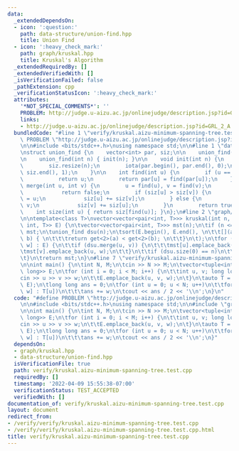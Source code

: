 ```yaml
---
data:
  _extendedDependsOn:
  - icon: ':question:'
    path: data-structure/union-find.hpp
    title: Union Find
  - icon: ':heavy_check_mark:'
    path: graph/kruskal.hpp
    title: Kruskal's Algorithm
  _extendedRequiredBy: []
  _extendedVerifiedWith: []
  _isVerificationFailed: false
  _pathExtension: cpp
  _verificationStatusIcon: ':heavy_check_mark:'
  attributes:
    '*NOT_SPECIAL_COMMENTS*': ''
    PROBLEM: http://judge.u-aizu.ac.jp/onlinejudge/description.jsp?id=GRL_2_A
    links:
    - http://judge.u-aizu.ac.jp/onlinejudge/description.jsp?id=GRL_2_A
  bundledCode: "#line 1 \"verify/kruskal.aizu-minimum-spanning-tree.test.cpp\"\n#define\
    \ PROBLEM \"http://judge.u-aizu.ac.jp/onlinejudge/description.jsp?id=GRL_2_A\"\
    \n\n#include <bits/stdc++.h>\nusing namespace std;\n\n#line 1 \"data-structure/union-find.hpp\"\
    \nstruct union_find {\n    vector<int> par, siz;\n\n    union_find() = default;\n\
    \n    union_find(int n) { init(n); }\n\n    void init(int n) {\n        par.resize(n);\n\
    \        siz.resize(n);\n        iota(par.begin(), par.end(), 0);\n        fill(siz.begin(),\
    \ siz.end(), 1);\n    }\n\n    int find(int u) {\n        if (u == par[u])\n \
    \           return u;\n        return par[u] = find(par[u]);\n    }\n\n    bool\
    \ merge(int u, int v) {\n        u = find(u), v = find(v);\n        if (u == v)\n\
    \            return false;\n        if (siz[u] > siz[v]) {\n            par[v]\
    \ = u;\n            siz[u] += siz[v];\n        } else {\n            par[u] =\
    \ v;\n            siz[v] += siz[u];\n        }\n        return true;\n    }\n\n\
    \    int size(int u) { return siz[find(u)]; }\n};\n#line 2 \"graph/kruskal.hpp\"\
    \n\ntemplate<class T>\nvector<vector<pair<int, T>>> kruskal(int n, vector<tuple<int,\
    \ int, T>> E) {\n\tvector<vector<pair<int, T>>> mst(n);\n\tif (n <= 1)\n\t\treturn\
    \ mst;\n\tunion_find dsu(n);\n\tsort(E.begin(), E.end(), \n\t\t[](auto a, auto\
    \ b) { \n\t\t\treturn get<2>(a) < get<2>(b); \n\t\t}\n\t);\n\tfor (auto [u, v,\
    \ w] : E) {\n\t\tif (dsu.merge(u, v)) {\n\t\t\tmst[u].emplace_back(v, w);\n\t\t\
    \tmst[v].emplace_back(u, w);\n\t\t}\n\t\tif (dsu.size(0) == n)\n\t\t\tbreak;\n\
    \t}\n\treturn mst;\n}\n#line 7 \"verify/kruskal.aizu-minimum-spanning-tree.test.cpp\"\
    \n\nint main() {\n\tint N, M;\n\tcin >> N >> M;\n\tvector<tuple<int, int, long\
    \ long>> E;\n\tfor (int i = 0; i < M; i++) {\n\t\tint u, v; long long w;\n\t\t\
    cin >> u >> v >> w;\n\t\tE.emplace_back(u, v, w);\n\t}\n\tauto T = kruskal(N,\
    \ E);\n\tlong long ans = 0;\n\tfor (int u = 0; u < N; u++)\n\t\tfor (auto [v,\
    \ w] : T[u])\n\t\t\tans += w;\n\tcout << ans / 2 << '\\n';\n}\n"
  code: "#define PROBLEM \"http://judge.u-aizu.ac.jp/onlinejudge/description.jsp?id=GRL_2_A\"\
    \n\n#include <bits/stdc++.h>\nusing namespace std;\n\n#include \"graph/kruskal.hpp\"\
    \n\nint main() {\n\tint N, M;\n\tcin >> N >> M;\n\tvector<tuple<int, int, long\
    \ long>> E;\n\tfor (int i = 0; i < M; i++) {\n\t\tint u, v; long long w;\n\t\t\
    cin >> u >> v >> w;\n\t\tE.emplace_back(u, v, w);\n\t}\n\tauto T = kruskal(N,\
    \ E);\n\tlong long ans = 0;\n\tfor (int u = 0; u < N; u++)\n\t\tfor (auto [v,\
    \ w] : T[u])\n\t\t\tans += w;\n\tcout << ans / 2 << '\\n';\n}"
  dependsOn:
  - graph/kruskal.hpp
  - data-structure/union-find.hpp
  isVerificationFile: true
  path: verify/kruskal.aizu-minimum-spanning-tree.test.cpp
  requiredBy: []
  timestamp: '2022-04-09 15:55:38-07:00'
  verificationStatus: TEST_ACCEPTED
  verifiedWith: []
documentation_of: verify/kruskal.aizu-minimum-spanning-tree.test.cpp
layout: document
redirect_from:
- /verify/verify/kruskal.aizu-minimum-spanning-tree.test.cpp
- /verify/verify/kruskal.aizu-minimum-spanning-tree.test.cpp.html
title: verify/kruskal.aizu-minimum-spanning-tree.test.cpp
---
```

